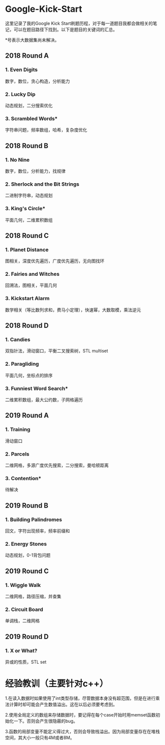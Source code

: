 # Google-Kick-Start
这里记录了我的Google Kick Start刷题历程，对于每一道题目我都会做相关的笔记，可以在题目路径下找到。以下是题目的关键词的汇总。

*号表示大数据集尚未解决。

## 2018 Round A
### 1. Even Digits
数字，数位，贪心构造，分析能力
### 2. Lucky Dip
动态规划，二分搜索优化
### 3. Scrambled Words*
字符串问题，频率数组，哈希，复杂度优化

## 2018 Round B
### 1. No Nine
数字，数位，分析能力，找规律
### 2. Sherlock and the Bit Strings
二进制字符串，动态规划
### 3. King's Circle*
平面几何，二维累积数组

## 2018 Round C
### 1. Planet Distance
图相关，深度优先遍历，广度优先遍历，无向图找环
### 2. Fairies and Witches
回溯法，图相关，平面几何
### 3. Kickstart Alarm
数学相关（等比数列求和，费马小定理），快速幂，大数取模，乘法逆元

## 2018 Round D
### 1. Candies
双指针法，滑动窗口，平衡二叉搜索树，STL multiset
### 2. Paragliding
平面几何，坐标点的排序
### 3. Funniest Word Search*
二维累积数组，最大公约数，子网格遍历

## 2019 Round A
### 1. Training
滑动窗口
### 2. Parcels
二维网格，多源广度优先搜索，二分搜索，曼哈顿距离
### 3. Contention*
待解决

## 2019 Round B
### 1. Building Palindromes
回文，字符出现频率，频率前缀和
### 2. Energy Stones
动态规划，0-1背包问题

## 2019 Round C
### 1. Wiggle Walk
二维网格，路径压缩，并查集
### 2. Circuit Board
单调栈，二维网格

## 2019 Round D
### 1. X or What?
异或的性质，STL set

# 经验教训（主要针对c++）

1.在读入数据时如果使用了int类型存储，尽管数据本身没有超范围，但是在进行乘法计算时却可能会产生数值溢出。这在以后必须要考虑到。

2.使用全局定义的数组来存储数据时，要记得在每个case开始时用memset函数初始化一下。否则会产生很隐蔽的bug。

3.函数的局部变量不能定义得过大，否则会导致栈溢出。因为局部变量存在在堆栈空间，其大小一般只有4M或者8M。

